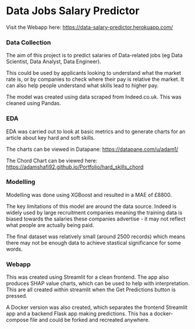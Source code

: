 # Data Jobs Salary Predictor

Visit the Webapp here: https://data-salary-predictor.herokuapp.com/

### Data Collection

The aim of this project is to predict salaries of Data-related jobs (eg Data Scientist, Data Analyst, Data Engineer).

This could be used by applicants looking to understand what the market rate is, or by companies to check where their pay is relative the market. It can also help people understand what skills lead to higher pay.

The model was created using data scraped from Indeed.co.uk. This was cleaned using Pandas.

### EDA

EDA was carried out to look at basic metrics and to generate charts for an article about key hard and soft skills. 

The charts can be viewed in Datapane: https://datapane.com/u/adam1/

The Chord Chart can be viewed here: https://adamshafi92.github.io/Portfolio/hard_skills_chord

### Modelling

Modelling was done using XGBoost and resulted in a MAE of £8800.

The key limitations of this model are around the data source. Indeed is widely used by large recruitment companies meaning the training data is biased towards the salaries these companies advertise - it may not reflect what people are actually being paid.

The final dataset was relatively small (around 2500 records) which means there may not be enough data to achieve stastical significance for some words.

### Webapp

This was created using Streamlit for a clean frontend. The app also produces SHAP value charts, which can be used to help with interpretation. This are all created within streamlit when the Get Predictions button is pressed.

A Docker version was also created, which separates the frontend Streamlit app and a backend Flask app making predictions. This has a docker-compose file and could be forked and recreated anywhere.
